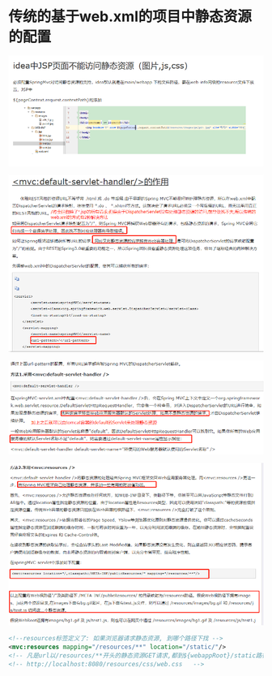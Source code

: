 # 传统的基于web.xml的项目中静态资源的配置

![](../pics/jsp页面不能访问静态资源解决方法01.png)

![](../pics/jsp页面不能访问静态资源解决方法02.png)

![](../pics/jsp页面不能访问静态资源解决方法03.png)

![](../pics/jsp页面不能访问静态资源解决方法04.png)

```xml
<!--resources标签定义了: 如果浏览器请求静态资源, 到哪个路径下找 -->
<mvc:resources mapping="/resources/**" location="/static/"/>
<!-- 凡是url以/resources/**开头的静态资源GET请求,都到${webappRoot}/static路径下去找相应的静态资源 -->
<!-- http://localhost:8080/resources/css/web.css   -->
```           
